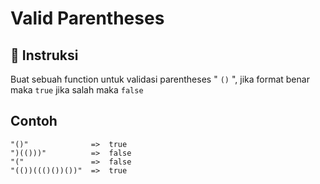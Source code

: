 # Valid Parentheses
## 📌 Instruksi
Buat sebuah function untuk validasi parentheses " `()` ", jika format benar maka `true` jika salah maka `false`
## Contoh
```
"()"              =>  true
")(()))"          =>  false
"("               =>  false
"(())((()())())"  =>  true
```